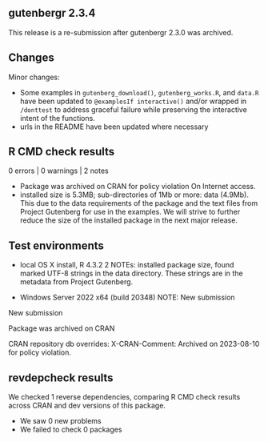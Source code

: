 ## gutenbergr 2.3.4

This release is a re-submission after gutenbergr 2.3.0 was archived.

## Changes

Minor changes:

* Some examples in `gutenberg_download()`, `gutenberg_works.R`, and `data.R` have been updated to `@examplesIf interactive()` and/or wrapped in `/donttest` to address graceful failure while preserving the interactive intent of the functions.
* urls in the README have been updated where necessary

## R CMD check results

0 errors | 0 warnings | 2 notes

* Package was archived on CRAN for policy violation On Internet access. 
* installed size is 5.3MB; sub-directories of 1Mb or more: data (4.9Mb). This due to the data requirements of the package and the text files from Project Gutenberg for use in the examples. We will strive to further reduce the size of the installed package in the next major release.


## Test environments

* local OS X install, R 4.3.2
    2 NOTEs: installed package size, found marked UTF-8 strings in the data directory. These strings are in the metadata from Project Gutenberg.

* Windows Server 2022 x64 (build 20348)
    NOTE: New submission

New submission

Package was archived on CRAN

CRAN repository db overrides:
  X-CRAN-Comment: Archived on 2023-08-10 for policy violation.

## revdepcheck results

We checked 1 reverse dependencies, comparing R CMD check results across CRAN and dev versions of this package.

 * We saw 0 new problems
 * We failed to check 0 packages
